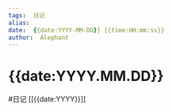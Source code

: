 ```yaml
---
tags:  日记
alias:  
date:  {{date:YYYY-MM-DD}} {{time:HH:mm:ss}} 
author:  Alephant
---
```


# {{date:YYYY.MM.DD}}
#日记 [[{{date:YYYY}}]]



